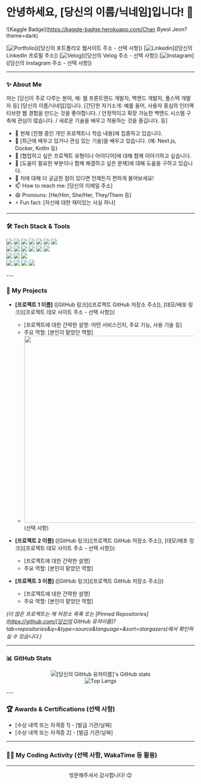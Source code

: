 # 안녕하세요, [당신의 이름/닉네임]입니다! 👋

![Kaggle Badge](https://kaggle-badge.herokuapp.com/Chan Byeol Jeon?theme=dark)

[![Portfolio](https://img.shields.io/badge/Portfolio-Web-blue?style=for-the-badge&logo=GoogleChrome)]([당신의 포트폴리오 웹사이트 주소 - 선택 사항])
[![Linkedin](https://img.shields.io/badge/LinkedIn-0077B5?style=for-the-badge&logo=linkedin&logoColor=white)]([당신의 LinkedIn 프로필 주소])
[![Velog](https://img.shields.io/badge/Velog-20C997?style=for-the-badge&logo=Vimeo&logoColor=white)]([당신의 Velog 주소 - 선택 사항])
[![Instagram](https://img.shields.io/badge/Instagram-E4405F?style=for-the-badge&logo=instagram&logoColor=white)]([당신의 Instagram 주소 - 선택 사항])

---

### ✨ About Me

저는 [당신이 주로 다루는 분야, 예: 웹 프론트엔드 개발자, 백엔드 개발자, 풀스택 개발자 등] [당신의 이름/닉네임]입니다.
[간단한 자기소개: 예를 들어, 사용자 중심의 인터랙티브한 웹 경험을 만드는 것을 좋아합니다. / 안정적이고 확장 가능한 백엔드 시스템 구축에 관심이 많습니다. / 새로운 기술을 배우고 적용하는 것을 즐깁니다. 등]

- 🔭 현재 [진행 중인 개인 프로젝트나 학습 내용]에 집중하고 있습니다.
- 🌱 [최근에 배우고 있거나 관심 있는 기술]을 배우고 있습니다. (예: Next.js, Docker, Kotlin 등)
- 👯 [협업하고 싶은 프로젝트 유형이나 아이디어]에 대해 함께 이야기하고 싶습니다.
- 🤔 [도움이 필요한 부분이나 함께 해결하고 싶은 문제]에 대해 도움을 구하고 있습니다.
- 💬 저에 대해 더 궁금한 점이 있다면 언제든지 편하게 물어보세요!
- 📫 How to reach me: [당신의 이메일 주소]
- 😄 Pronouns: [He/Him, She/Her, They/Them 등]
- ⚡ Fun fact: [자신에 대한 재미있는 사실 하나]

---

### 🛠️ Tech Stack & Tools

<p align="left">
  <img src="https://img.shields.io/badge/HTML5-E34F26?style=for-the-badge&logo=html5&logoColor=white">
  <img src="https://img.shields.io/badge/CSS3-1572B6?style=for-the-badge&logo=css3&logoColor=white">
  <img src="https://img.shields.io/badge/JavaScript-F7DF1E?style=for-the-badge&logo=javascript&logoColor=black">
  <img src="https://img.shields.io/badge/TypeScript-3178C6?style=for-the-badge&logo=typescript&logoColor=white">
  <img src="https://img.shields.io/badge/React-61DAFB?style=for-the-badge&logo=react&logoColor=black">
  <img src="https://img.shields.io/badge/Vue.js-4FC08D?style=for-the-badge&logo=vue.js&logoColor=white">
  <img src="https://img.shields.io/badge/Next.js-000000?style=for-the-badge&logo=next.js&logoColor=white">
  <br>
  <img src="https://img.shields.io/badge/Node.js-339933?style=for-the-badge&logo=Node.js&logoColor=white">
  <img src="https://img.shields.io/badge/Express-000000?style=for-the-badge&logo=express&logoColor=white">
  <img src="https://img.shields.io/badge/Python-3776AB?style=for-the-badge&logo=python&logoColor=white">
  <img src="https://img.shields.io/badge/Django-092E20?style=for-the-badge&logo=django&logoColor=white">
  <img src="https://img.shields.io/badge/Java-007396?style=for-the-badge&logo=java&logoColor=white">
  <img src="https://img.shields.io/badge/Spring-6DB33F?style=for-the-badge&logo=spring&logoColor=white">
  <br>
  <img src="https://img.shields.io/badge/MySQL-4479A1?style=for-the-badge&logo=mysql&logoColor=white">
  <img src="https://img.shields.io/badge/PostgreSQL-4169E1?style=for-the-badge&logo=postgresql&logoColor=white">
  <img src="https://img.shields.io/badge/MongoDB-47A248?style=for-the-badge&logo=mongodb&logoColor=white">
  <br>
  <img src="https://img.shields.io/badge/Git-F05032?style=for-the-badge&logo=git&logoColor=white">
  <img src="https://img.shields.io/badge/GitHub-181717?style=for-the-badge&logo=github&logoColor=white">
  <img src="https://img.shields.io/badge/Docker-2496ED?style=for-the-badge&logo=docker&logoColor=white">
  <img src="https://img.shields.io/badge/AWS-232F3E?style=for-the-badge&logo=amazonaws&logoColor=white">
</p>
---

### 🚀 My Projects

* **[프로젝트 1 이름]** ([GitHub 링크]([프로젝트 GitHub 저장소 주소]), [데모/배포 링크]([프로젝트 데모 사이트 주소 - 선택 사항]))
    * [프로젝트에 대한 간략한 설명: 어떤 서비스인지, 주요 기능, 사용 기술 등]
    * 주요 역할: [본인이 맡았던 역할]
    * <img src="[프로젝트 스크린샷 이미지 URL 또는 상대 경로]" width="500"> (선택 사항)

* **[프로젝트 2 이름]** ([GitHub 링크]([프로젝트 GitHub 저장소 주소]), [데모/배포 링크]([프로젝트 데모 사이트 주소 - 선택 사항]))
    * [프로젝트에 대한 간략한 설명]
    * 주요 역할: [본인이 맡았던 역할]

* **[프로젝트 3 이름]** ([GitHub 링크]([프로젝트 GitHub 저장소 주소]))
    * [프로젝트에 대한 간략한 설명]
    * 주요 역할: [본인이 맡았던 역할]

_(더 많은 프로젝트는 제 저장소 목록 또는 [Pinned Repositories](https://github.com/[당신의 GitHub 유저이름]?tab=repositories&q=&type=source&language=&sort=stargazers)에서 확인하실 수 있습니다.)_

---

### 📊 GitHub Stats

<p align="center">
  <img src="https://github-readme-stats.vercel.app/api?username=[당신의 GitHub 유저이름]&show_icons=true&theme=radical" alt="[당신의 GitHub 유저이름]'s GitHub stats"/>
  <br/>
  <img src="https://github-readme-stats.vercel.app/api/top-langs/?username=[당신의 GitHub 유저이름]&layout=compact&theme=radical" alt="Top Langs" />
</p>
---

### 🏆 Awards & Certifications (선택 사항)

* [수상 내역 또는 자격증 1] - [발급 기관/날짜]
* [수상 내역 또는 자격증 2] - [발급 기관/날짜]

---

### 🧑‍💻 My Coding Activity (선택 사항, WakaTime 등 활용)
---

<p align="center">
  방문해주셔서 감사합니다! 😊
</p>
